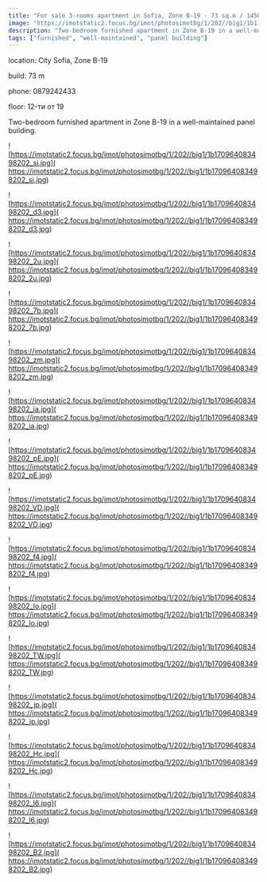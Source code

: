 ```yaml
---
title: "For sale 3-rooms apartment in Sofia, Zone B-19 - 73 sq.m / 145000 EUR :: imot.bg Ad"
image: "https://imotstatic2.focus.bg/imot/photosimotbg/1/202//big1/1b170964083498202_2H.jpg"
description: "Two-bedroom furnished apartment in Zone B-19 in a well-maintained panel building."
tags: ["furnished", "well-maintained", "panel building"]
---
```


location: City Sofia, Zone B-19

build: 73 m

phone: 0879242433

floor: 12-ти от 19

Two-bedroom furnished apartment in Zone B-19 in a well-maintained panel building.


![https://imotstatic2.focus.bg/imot/photosimotbg/1/202//big1/1b170964083498202_si.jpg]( https://imotstatic2.focus.bg/imot/photosimotbg/1/202//big1/1b170964083498202_si.jpg)


![https://imotstatic2.focus.bg/imot/photosimotbg/1/202//big1/1b170964083498202_d3.jpg]( https://imotstatic2.focus.bg/imot/photosimotbg/1/202//big1/1b170964083498202_d3.jpg)


![https://imotstatic2.focus.bg/imot/photosimotbg/1/202//big1/1b170964083498202_2u.jpg]( https://imotstatic2.focus.bg/imot/photosimotbg/1/202//big1/1b170964083498202_2u.jpg)


![https://imotstatic2.focus.bg/imot/photosimotbg/1/202//big1/1b170964083498202_7b.jpg]( https://imotstatic2.focus.bg/imot/photosimotbg/1/202//big1/1b170964083498202_7b.jpg)


![https://imotstatic2.focus.bg/imot/photosimotbg/1/202//big1/1b170964083498202_zm.jpg]( https://imotstatic2.focus.bg/imot/photosimotbg/1/202//big1/1b170964083498202_zm.jpg)


![https://imotstatic2.focus.bg/imot/photosimotbg/1/202//big1/1b170964083498202_ia.jpg]( https://imotstatic2.focus.bg/imot/photosimotbg/1/202//big1/1b170964083498202_ia.jpg)


![https://imotstatic2.focus.bg/imot/photosimotbg/1/202//big1/1b170964083498202_pE.jpg]( https://imotstatic2.focus.bg/imot/photosimotbg/1/202//big1/1b170964083498202_pE.jpg)


![https://imotstatic2.focus.bg/imot/photosimotbg/1/202//big1/1b170964083498202_VD.jpg]( https://imotstatic2.focus.bg/imot/photosimotbg/1/202//big1/1b170964083498202_VD.jpg)


![https://imotstatic2.focus.bg/imot/photosimotbg/1/202//big1/1b170964083498202_f4.jpg]( https://imotstatic2.focus.bg/imot/photosimotbg/1/202//big1/1b170964083498202_f4.jpg)


![https://imotstatic2.focus.bg/imot/photosimotbg/1/202//big1/1b170964083498202_lo.jpg]( https://imotstatic2.focus.bg/imot/photosimotbg/1/202//big1/1b170964083498202_lo.jpg)


![https://imotstatic2.focus.bg/imot/photosimotbg/1/202//big1/1b170964083498202_TW.jpg]( https://imotstatic2.focus.bg/imot/photosimotbg/1/202//big1/1b170964083498202_TW.jpg)


![https://imotstatic2.focus.bg/imot/photosimotbg/1/202//big1/1b170964083498202_jp.jpg]( https://imotstatic2.focus.bg/imot/photosimotbg/1/202//big1/1b170964083498202_jp.jpg)


![https://imotstatic2.focus.bg/imot/photosimotbg/1/202//big1/1b170964083498202_Hc.jpg]( https://imotstatic2.focus.bg/imot/photosimotbg/1/202//big1/1b170964083498202_Hc.jpg)


![https://imotstatic2.focus.bg/imot/photosimotbg/1/202//big1/1b170964083498202_l6.jpg]( https://imotstatic2.focus.bg/imot/photosimotbg/1/202//big1/1b170964083498202_l6.jpg)


![https://imotstatic2.focus.bg/imot/photosimotbg/1/202//big1/1b170964083498202_B2.jpg]( https://imotstatic2.focus.bg/imot/photosimotbg/1/202//big1/1b170964083498202_B2.jpg)


